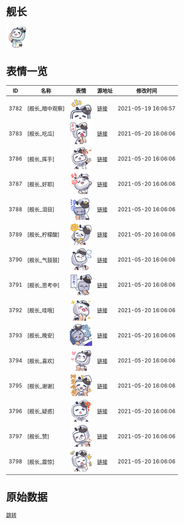 # 舰长

<img src="./cover.png" height="60" alt="cover" />

# 表情一览

|ID|名称|表情|源地址|修改时间|
|----|----|----|----|----|
|3782|[舰长_暗中观察]|<img src="./pic/003782_%5B舰长_暗中观察%5D.png" height="60" alt="暗中观察"/>|[链接](http://i0.hdslb.com/bfs/emote/4dbacc44e1e518daedfdff74d2fa65cdb1c6aa1b.png)|2021-05-19 16:06:57|
|3783|[舰长_吃瓜]|<img src="./pic/003783_%5B舰长_吃瓜%5D.png" height="60" alt="吃瓜"/>|[链接](http://i0.hdslb.com/bfs/emote/9a45844ffe199f45ff954adc14976b2627236d3d.png)|2021-05-20 16:06:06|
|3786|[舰长_挥手]|<img src="./pic/003786_%5B舰长_挥手%5D.png" height="60" alt="挥手"/>|[链接](http://i0.hdslb.com/bfs/emote/4d066e650678fd68ba402d61c0db16c2656f9ab1.png)|2021-05-20 16:06:06|
|3787|[舰长_好耶]|<img src="./pic/003787_%5B舰长_好耶%5D.png" height="60" alt="好耶"/>|[链接](http://i0.hdslb.com/bfs/emote/777c32b3d36d88d7cc68408db9f3945c6e210ca4.png)|2021-05-20 16:06:06|
|3788|[舰长_泪目]|<img src="./pic/003788_%5B舰长_泪目%5D.png" height="60" alt="泪目"/>|[链接](http://i0.hdslb.com/bfs/emote/913740b8a657276fefbf814b590e7797a759f577.png)|2021-05-20 16:06:06|
|3789|[舰长_柠檬酸]|<img src="./pic/003789_%5B舰长_柠檬酸%5D.png" height="60" alt="柠檬酸"/>|[链接](http://i0.hdslb.com/bfs/emote/e160f930ecb6945e07609bbf2377f3b6516dd9f9.png)|2021-05-20 16:06:06|
|3790|[舰长_气鼓鼓]|<img src="./pic/003790_%5B舰长_气鼓鼓%5D.png" height="60" alt="气鼓鼓"/>|[链接](http://i0.hdslb.com/bfs/emote/6781fd903f532c0ce8b48ad57e9e34f8dbdb79ad.png)|2021-05-20 16:06:06|
|3791|[舰长_思考中]|<img src="./pic/003791_%5B舰长_思考中%5D.png" height="60" alt="思考中"/>|[链接](http://i0.hdslb.com/bfs/emote/929a383f95e58792d9257eb23e014d1021c3a2ab.png)|2021-05-20 16:06:06|
|3792|[舰长_哇哦]|<img src="./pic/003792_%5B舰长_哇哦%5D.png" height="60" alt="哇哦"/>|[链接](http://i0.hdslb.com/bfs/emote/8681f2a70855c4833662181076b02fcb0233e4cb.png)|2021-05-20 16:06:06|
|3793|[舰长_晚安]|<img src="./pic/003793_%5B舰长_晚安%5D.png" height="60" alt="晚安"/>|[链接](http://i0.hdslb.com/bfs/emote/b5a8b29f16be4b64858a10c11fbab87d9bf8244d.png)|2021-05-20 16:06:06|
|3794|[舰长_喜欢]|<img src="./pic/003794_%5B舰长_喜欢%5D.png" height="60" alt="喜欢"/>|[链接](http://i0.hdslb.com/bfs/emote/8d05d0245dfb116fc064c04c305318a34323c8c6.png)|2021-05-20 16:06:06|
|3795|[舰长_谢谢]|<img src="./pic/003795_%5B舰长_谢谢%5D.png" height="60" alt="谢谢"/>|[链接](http://i0.hdslb.com/bfs/emote/62f1c627b4da456af24a7a896585ef2bdcd1f67b.png)|2021-05-20 16:06:06|
|3796|[舰长_疑惑]|<img src="./pic/003796_%5B舰长_疑惑%5D.png" height="60" alt="疑惑"/>|[链接](http://i0.hdslb.com/bfs/emote/1f1f457477a1591889cd03d2ba0e59dd26dc6c44.png)|2021-05-20 16:06:06|
|3797|[舰长_赞]|<img src="./pic/003797_%5B舰长_赞%5D.png" height="60" alt="赞"/>|[链接](http://i0.hdslb.com/bfs/emote/e01cb2ab57ef080c01e1e0fedfa688d59c945bb3.png)|2021-05-20 16:06:06|
|3798|[舰长_震惊]|<img src="./pic/003798_%5B舰长_震惊%5D.png" height="60" alt="震惊"/>|[链接](http://i0.hdslb.com/bfs/emote/408c93cb8cfadd1bc11452dd468621e4cc132352.png)|2021-05-20 16:06:06|

# 原始数据

[跳转](./raw.json)

